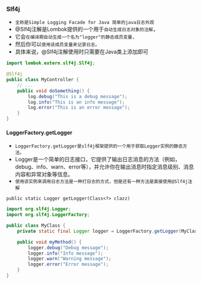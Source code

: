 ### Slf4j
* `全称是Simple Logging Facade for Java 简单的java日志外观`
* @Slf4j注解是Lombok提供的一个用于`自动生成日志对象的注解`，
* 它会`在编译期自动生成一个名为"logger"的静态成员变量，`
* 然后你可以`使用该成员变量来记录日志。`
* 具体来说，@Slf4j注解使用时只需要在Java类上添加即可
```java
import lombok.extern.slf4j.Slf4j;

@Slf4j
public class MyController {
    // ...
    public void doSomething() {
        log.debug("This is a debug message");
        log.info("This is an info message");
        log.error("This is an error message");
    }
}
```

####  LoggerFactory.getLogger
* `LoggerFactory.getLogger是slf4j框架提供的一个用于获取Logger实例的静态方法。`
* Logger是一个简单的日志接口，它提供了输出日志消息的方法（例如，debug、info、warn、error等），并允许你在输出消息时指定消息级别、消息内容和异常对象等信息。
* `使用该实例来调用日志方法是一种打日志的方式，但是还有一种方法是直接使用@Slf4j注解`
```text
public static Logger getLogger(Class<?> clazz)
```
```java
import org.slf4j.Logger;
import org.slf4j.LoggerFactory;

public class MyClass {
    private static final Logger logger = LoggerFactory.getLogger(MyClass.class);

    public void myMethod() {
        logger.debug("Debug message");
        logger.info("Info message");
        logger.warn("Warning message");
        logger.error("Error message");
    }
}
```





